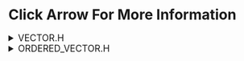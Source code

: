 <h1>Click Arrow For More Information</h1>

<details>
<summary style="font-size: 18px;">VECTOR.H</summary>
<h1> How to use vector.h</h1>
<h2>Vector container like C++ for C.</h2>

1. First we need to include our header file.

```c
#include "vector.h"         // for unordered_vector;
```
2. Create and initialize vector struct.
```c
#include "vector.h"
int main() {
    vector v;
    vector_init(&v);
}
```
3. Introduction to Vector and Vector functions.
```c

#define INITIAL_CAP 5                         -> default initial capacity of vector.
int compare(const void* a, const void* b)     -> the comparison function that qsort uses.
v_initialized                                 -> global variable that checks whether the vector is initialized or not.

void vector_init(vector*v)                    -> *initializes vector.
int vector_push_back(vector*v, int element)   -> pushs an element to end of the vector. (0 succes -1 fail)
int vector_push_front(vector* v,int element)  -> pushs an element to begining of the vector.(0 succes -1 fail)
int vector_delete(vector* v,int element)      -> deletes an element from vector that passed to function.(0 succes -1 fail)
int vector_sort(vector* v)                    -> sorts vector.(0 succes -1 fail)
int vector_pop(vector* v)                     -> pops vector element (assume last element deleted)
int vector_multiply(vector* v)                -> returns the result of multiplying all vector elements
int vector_sum(vector* v)                     -> returns the result of summing all vector elements
float vector_avg(vector* v)                   -> returns total average of vector elements
int vector_get_last_element(vector* v)        -> returns vector's last element.
int vector_max(vector* v)                     -> returns the maximum value in the vector
int vector_min(vector* v)                     -> returns the minimum value in the vector
int vector_size(vector *v)                    -> returns size of vector.
void vector_print(vector*v)                   -> prints vector like python lists.
void vector_shuffle(vector* v)                -> shuffle vector's elements.
void vector_fill(vector* v,int fill_val)      -> fills all vectors elements to fill_val parameter.
int vector_destroy(vector*v)                  -> *terminates vector and frees memory block. (0 succes -1 fail)
```
4. Basic instructions to start and use vector.
```c
#include "vector.h"
int main() {
    vector v;             //create vector object
    vector_init(&v);      // initialize vector object
    ...
    ...
    ...
    vector_destroy(&v);   // terminate vector object
}
```
5.Example usage:
```c
#include "vector.h"

int main() {
    vector v;
    vector_init(&v);
    
    vector_push_back(&v,5);
    vector_push_back(&v,12);
    vector_push_back(&v,13);
    vector_print(&v);
    
    vector_push_front(&v,-9);
    vector_push_front(&v,12586);
    vector_print(&v);
    
    vector_shuffle(&v);
    vector_print(&v);
    
    vector_sort(&v);
    vector_print(&v);

    vector_delete(&v,12586);
    vector_print(&v);

    printf(" Maximum value in vector is:    %d\n" , vector_max(&v));
    printf(" Average of vector elements is: %f\n" , vector_avg(&v));

    vector_destroy(&v);
}
```
</details>
<details>
<summary style="font-size: 18px;">ORDERED_VECTOR.H</summary>
<h1> How to use ordered_vector.h</h1>
<h2> Ordered Vector container like C++ for C. "The elements are arranged in a specific order." </h2>

1. First we need to include our header file.

```c
#include "ordered_vector.h"         // for ordered_vector;
```
2. Create and initialize vector struct.
```c
#include "ordered_vector.h"
int main() {
    u_vector v;
    vector_init(&v);
}
```
3. Introduction to Vector and Vector functions.
```c

#define INITIAL_CAP 5                         -> default initial capacity of vector.
v_initialized                                 -> global variable that checks whether the vector is initialized or not.

void vector_init(vector*v)                    -> *initializes vector.
int vector_push_back(vector*v, int element)   -> pushs an element to end of the vector. (0 succes -1 fail)
int vector_delete(vector* v,int element)      -> deletes an element from vector that passed to function.(0 succes -1 fail)
int vector_pop(vector* v)                     -> pops vector element (assume last element deleted)
int vector_get_last_element(vector* v)        -> returns vector's last element.
int vector_size(vector *v)                    -> returns size of vector.
void vector_print(vector*v)                   -> prints vector like python lists.
void vector_fill(vector* v,int fill_val)      -> fills all vectors elements to fill_val parameter.
int vector_destroy(vector*v)                  -> *terminates vector and frees memory block. (0 succes -1 fail)
```
4. Basic instructions to start and use vector.
```c
#include "ordered_vector.h"
int main() {
    u_vector v;            //create vector object
    vector_init(&v);      // initialize vector object
    ...
    ...
    ...
    vector_destroy(&v);   // terminate vector object
}
```

5.Example usage:
```c
#include "ordered_vector.h"

int main() {
    u_vector v;
    vector_init(&v);

    vector_push_back(&v,5); // 5 _ _ _ _
    vector_push_back(&v,1); // 1 5 _ _ _
    vector_push_back(&v,7); // 1 5 7 _ _
    vector_push_back(&v,0); // 0 1 5 7 _ 

    vector_print(&v);

    vector_destroy(&v);
}
```
</details>
